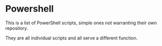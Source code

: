 # Powershell
This is a list of PowerShell scripts, simple ones not warranting their own repository.


They are all individual scripts and all serve a different function.
